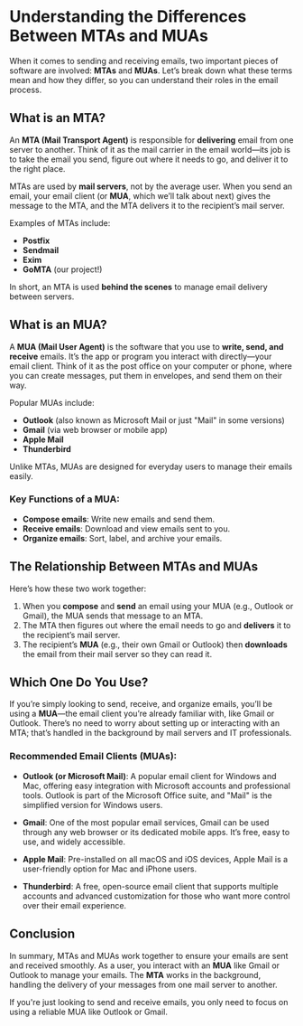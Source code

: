 # Understanding the Differences Between MTAs and MUAs

When it comes to sending and receiving emails, two important pieces of software are involved: **MTAs** and **MUAs**.
Let’s break down what these terms mean and how they differ, so you can understand their roles in the email process.

## What is an MTA?

An **MTA (Mail Transport Agent)** is responsible for **delivering** email from one server to another.
Think of it as the mail carrier in the email world—its job is to take the email you send, figure out where it needs to go, and deliver it to the right place.

MTAs are used by **mail servers**, not by the average user.
When you send an email, your email client (or **MUA**, which we’ll talk about next) gives the message to the MTA, and the MTA delivers it to the recipient’s mail server.

Examples of MTAs include:
- **Postfix**
- **Sendmail**
- **Exim**
- **GoMTA** (our project!)

In short, an MTA is used **behind the scenes** to manage email delivery between servers.

## What is an MUA?

A **MUA (Mail User Agent)** is the software that you use to **write, send, and receive** emails.
It’s the app or program you interact with directly—your email client.
Think of it as the post office on your computer or phone, where you can create messages, put them in envelopes, and send them on their way.

Popular MUAs include:
- **Outlook** (also known as Microsoft Mail or just "Mail" in some versions)
- **Gmail** (via web browser or mobile app)
- **Apple Mail**
- **Thunderbird**

Unlike MTAs, MUAs are designed for everyday users to manage their emails easily.

### Key Functions of a MUA:
- **Compose emails**: Write new emails and send them.
- **Receive emails**: Download and view emails sent to you.
- **Organize emails**: Sort, label, and archive your emails.

## The Relationship Between MTAs and MUAs

Here’s how these two work together:
1. When you **compose** and **send** an email using your MUA (e.g., Outlook or Gmail), the MUA sends that message to an MTA.
2. The MTA then figures out where the email needs to go and **delivers** it to the recipient’s mail server.
3. The recipient’s **MUA** (e.g., their own Gmail or Outlook) then **downloads** the email from their mail server so they can read it.

## Which One Do You Use?

If you’re simply looking to send, receive, and organize emails, you’ll be using a **MUA**—the email client you’re already familiar with, like Gmail or Outlook.
There’s no need to worry about setting up or interacting with an MTA; that’s handled in the background by mail servers and IT professionals.

### Recommended Email Clients (MUAs):

- **Outlook (or Microsoft Mail)**:
A popular email client for Windows and Mac, offering easy integration with Microsoft accounts and professional tools.
Outlook is part of the Microsoft Office suite, and "Mail" is the simplified version for Windows users.
  
- **Gmail**:
One of the most popular email services, Gmail can be used through any web browser or its dedicated mobile apps.
It’s free, easy to use, and widely accessible.

- **Apple Mail**:
Pre-installed on all macOS and iOS devices, Apple Mail is a user-friendly option for Mac and iPhone users.

- **Thunderbird**:
A free, open-source email client that supports multiple accounts and advanced customization for those who want more control over their email experience.

## Conclusion

In summary, MTAs and MUAs work together to ensure your emails are sent and received smoothly.
As a user, you interact with an **MUA** like Gmail or Outlook to manage your emails.
The **MTA** works in the background, handling the delivery of your messages from one mail server to another.

If you're just looking to send and receive emails, you only need to focus on using a reliable MUA like Outlook or Gmail.
